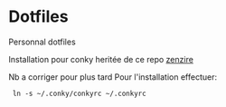 Dotfiles
====

Personnal dotfiles

Installation pour conky heritée de ce repo
[zenzire](https://github.com/zenzire/conkyrc)

Nb a corriger pour plus tard
Pour l'installation effectuer:

```
 ln -s ~/.conky/conkyrc ~/.conkyrc

```
